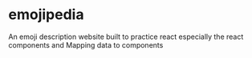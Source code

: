 # emojipedia
An emoji description website built to practice react especially the react components and Mapping data to components
